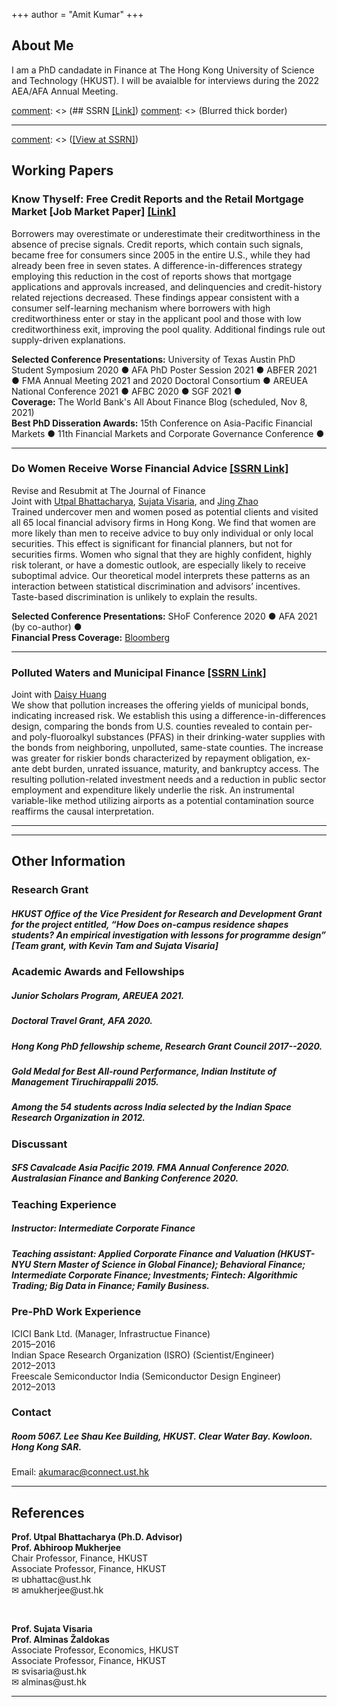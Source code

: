 +++
author = "Amit Kumar"
+++
## About Me
I am a PhD candadate in Finance at The Hong Kong University of Science and Technology (HKUST). I will be avaialble for interviews during the 2022 AEA/AFA Annual Meeting.

[comment]: <> (## SSRN [[Link]](https://www.ssrn.com/author=2664500))
[comment]: <> (Blurred thick border)
<hr class="hr1" /> 

[comment]: <> ([[View at SSRN]](https://papers.ssrn.com/sol3/papers.cfm?abstract_id=3732853))
## Working Papers
### Know Thyself: Free Credit Reports and the Retail Mortgage Market [Job Market Paper] <span class = "titlelink">[[Link]](https://bit.ly/2ZG2Ti7)</span>
 Borrowers may overestimate or underestimate their creditworthiness in the absence of precise signals. Credit reports, which contain such signals, became free for consumers since 2005 in the entire U.S., while they had already been free in seven states. A difference-in-differences strategy employing this reduction in the cost of reports shows that mortgage applications and approvals increased, and delinquencies and credit-history related rejections decreased. These findings appear consistent with a consumer self-learning mechanism where borrowers with high creditworthiness enter or stay in the applicant pool and those with low creditworthiness exit, improving the pool quality. Additional findings rule out supply-driven explanations.
   <div class="conference">
      <b>Selected Conference Presentations:</b> University of Texas Austin PhD Student Symposium 2020 &#9679; AFA PhD Poster Session 2021 &#9679; ABFER 2021 &#9679; FMA Annual Meeting 2021 and 2020 Doctoral Consortium &#9679; AREUEA National Conference 2021 &#9679; AFBC 2020 &#9679; SGF 2021 &#9679;
     </div>
     <div class="conference">
      <b>Coverage:</b> The World Bank's All About Finance Blog (scheduled, Nov 8, 2021)
      </div>
      <div class="conference">
      <b>Best PhD Disseration Awards:</b> 15th Conference on Asia-Pacific Financial Markets &#9679; 11th Financial Markets and Corporate Governance Conference &#9679;
      </div>
      <hr class="hr2" />

### Do Women Receive Worse Financial Advice <span class = "titlelink">[[SSRN Link]](https://papers.ssrn.com/sol3/papers.cfm?abstract_id=3671377)</span>
   <span class  = "randr">Revise and Resubmit at The Journal of Finance</span>
   <br><span class="author">Joint with [Utpal Bhattacharya](https://ubhattac.people.ust.hk/), [Sujata Visaria](https://www.bm.ust.hk/econ/faculty-and-staff/directory/87), and [Jing Zhao](https://af.polyu.edu.hk/people/academic-staff/dr-jing-zhao/)</span>
   <br>Trained undercover men and women posed as potential clients and visited all 65 local financial advisory firms in Hong Kong. We find that women are more likely than men to receive advice to buy only individual or only local securities. This effect is significant for financial planners, but not for securities firms. Women who signal that they are highly confident, highly risk tolerant, or have a domestic outlook, are especially likely to receive suboptimal advice. Our theoretical model interprets these patterns as an interaction between statistical discrimination and advisors’ incentives. Taste-based discrimination is unlikely to explain the results.

   <div class="conference">
      <b>Selected Conference Presentations:</b>	SHoF Conference 2020 &#9679; AFA 2021 (by co-author) &#9679;
   </div>
   <div class="conference">
    <b>Financial Press Coverage:</b> <a href = https://www.bloomberg.com/news/articles/2020-09-05/financial-advisers-give-women-worse-advice-than-men-in-hong-kong>Bloomberg</a>
   </div><hr class="hr2" />
  
### Polluted Waters and Municipal Finance <span class= "titlelink">[[SSRN Link]](https://papers.ssrn.com/sol3/papers.cfm?abstract_id=3821639)</span>
   <span class="author">Joint with [Daisy Huang](https://www.ssrn.com/author=1464447)</span>
   <br>We show that pollution increases the offering yields of municipal bonds, indicating increased risk. We establish this using a difference-in-differences design, comparing the bonds from U.S. counties revealed to contain per- and poly-fluoroalkyl substances (PFAS) in their drinking-water supplies with the bonds from neighboring, unpolluted, same-state counties. The increase was greater for riskier bonds characterized by repayment obligation, ex-ante debt burden, unrated issuance, maturity, and bankruptcy access. The resulting pollution-related investment needs and a reduction in public sector employment and expenditure likely underlie the risk. An instrumental variable-like method utilizing airports as a potential contamination source reaffirms the causal interpretation.
  <hr class="hr2" />

[comment]: <> (### Effects of On-campus Residence on Student Outcomes [Work-in-progress]
<span class="author"> Joint with Xuanyi Jin, Kevin Tam, Sujata Visaria, and Chen Xiang</span>)
<hr class="hr1" />

[comment]: <> (### Research Interests)
[comment]: <> (##### Consumer and Household Finance, Municipal Finance, and Banking.)
[comment]: <> (### Ad hoc Referee)
[comment]: <> (##### Real Estate Economics, Financial Management, Journal of Multinational Financial Management.)

## Other Information
### Research Grant
##### HKUST Office of the Vice President for Research and Development Grant for the project entitled, “How Does on-campus residence shapes students? An empirical investigation with lessons for programme design” [Team grant, with Kevin Tam and Sujata Visaria]
<p></p>

### Academic Awards and Fellowships
#####  Junior Scholars Program, AREUEA 2021.
##### Doctoral Travel Grant, AFA 2020.
##### Hong Kong PhD fellowship scheme, Research Grant Council 2017--2020.
##### Gold Medal for Best All-round Performance, Indian Institute of Management Tiruchirappalli 2015.
##### Among the 54 students across India selected by the Indian Space Research Organization in 2012.
<p></p>

### Discussant
##### SFS Cavalcade Asia Pacific 2019. FMA Annual Conference 2020. Australasian Finance and Banking Conference 2020.
<p></p>

### Teaching Experience
##### Instructor: Intermediate Corporate Finance
#####	Teaching assistant: Applied Corporate Finance and Valuation (HKUST-NYU Stern Master of Science in Global Finance); Behavioral Finance; Intermediate Corporate Finance; Investments; Fintech: Algorithmic Trading; Big Data in Finance; Family Business.
<p></p>

### Pre-PhD Work Experience
<div class="row">
  <div class="column1">ICICI Bank Ltd. (Manager, Infrastructue Finance)</div>
  <div class="column2">2015&ndash;2016</div>
</div>
<div class="row">
  <div class="column1">Indian Space Research Organization (ISRO) (Scientist/Engineer)</div>
  <div class="column2">2012&ndash;2013</div>
</div>
<div class="row">
  <div class="column1">Freescale Semiconductor India (Semiconductor Design Engineer)</div>
  <div class="column2">2012&ndash;2013</div>
</div>
<p></p>

### Contact
##### Room 5067. Lee Shau Kee Building, HKUST. Clear Water Bay. Kowloon. Hong Kong SAR.
Email: <a href="mailto:akumarac@connect.ust.hk">akumarac@connect.ust.hk</a>
<hr class="hr1" />

## References
<div class="row">
  <div class="column1"><b>Prof. Utpal Bhattacharya (Ph.D. Advisor)</b></div>
  <div class="column2"><b>Prof. Abhiroop Mukherjee</b></div>
</div>
<div class="row">
  <div class="column1">Chair Professor, Finance, HKUST</div>
  <div class="column2">Associate Professor, Finance, HKUST</div>
</div>
<div class="row">
  <div class="column1">&#9993; ubhattac@ust.hk</div>
  <div class="column2">&#9993; amukherjee@ust.hk</div>
</div>

&nbsp;
<div class="row">
  <div class="column1"><b>Prof. Sujata Visaria</b></div>
  <div class="column2"><b>Prof. Alminas Žaldokas</b></div>
</div>
<div class="row">
  <div class="column1">Associate Professor, Economics, HKUST</div>
  <div class="column2">Associate Professor, Finance, HKUST</div>
</div>
<div class="row">
  <div class="column1">&#9993; svisaria@ust.hk</div>
  <div class="column2">&#9993; alminas@ust.hk</div>
</div>
<hr class="hr1" />



